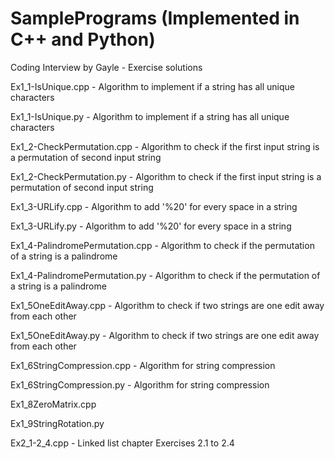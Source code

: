# SamplePrograms (Implemented in C++ and Python)
Coding Interview by Gayle - Exercise solutions

Ex1_1-IsUnique.cpp - Algorithm to implement if a string has all unique characters

Ex1_1-IsUnique.py - Algorithm to implement if a string has all unique characters

Ex1_2-CheckPermutation.cpp - Algorithm to check if the first input string is a permutation of second input string

Ex1_2-CheckPermutation.py - Algorithm to check if the first input string is a permutation of second input string

Ex1_3-URLify.cpp - Algorithm to add '%20' for every space in a string

Ex1_3-URLify.py - Algorithm to add '%20' for every space in a string

Ex1_4-PalindromePermutation.cpp - Algorithm to check if the permutation of a string is a palindrome

Ex1_4-PalindromePermutation.py - Algorithm to check if the permutation of a string is a palindrome

Ex1_5OneEditAway.cpp - Algorithm to check if two strings are one edit away from each other

Ex1_5OneEditAway.py - Algorithm to check if two strings are one edit away from each other

Ex1_6StringCompression.cpp - Algorithm for string compression

Ex1_6StringCompression.py - Algorithm for string compression

Ex1_8ZeroMatrix.cpp

Ex1_9StringRotation.py

Ex2_1-2_4.cpp - Linked list chapter Exercises 2.1 to 2.4
